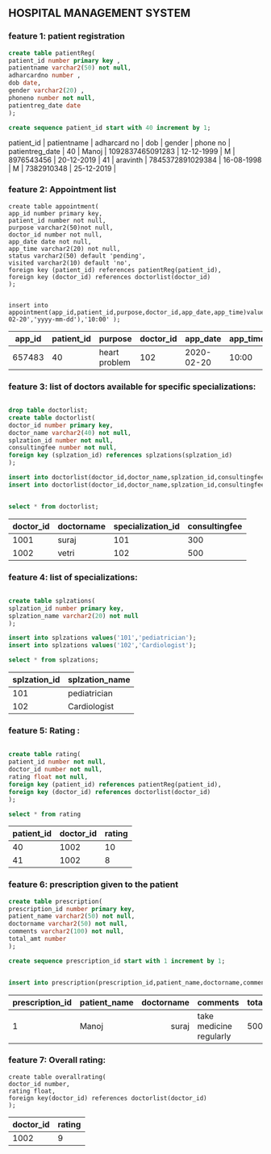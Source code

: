 ## HOSPITAL MANAGEMENT SYSTEM

### feature 1: patient registration

```sql
create table patientReg(
patient_id number primary key ,
patientname varchar2(50) not null,
adharcardno number ,
dob date,
gender varchar2(20) ,
phoneno number not null,
patientreg_date date 
);

create sequence patient_id start with 40 increment by 1;

```

patient_id | patientname | adharcard no     | dob        | gender | phone no   | patientreg_date  |
40         |  Manoj      | 1092837465091283 | 12-12-1999 | M      | 8976543456 | 20-12-2019       |
41         |  aravinth   | 7845372891029384 | 16-08-1998 | M      | 7382910348 | 25-12-2019       |

### feature 2: Appointment list
```
create table appointment(     
app_id number primary key,
patient_id number not null,
purpose varchar2(50)not null,
doctor_id number not null,
app_date date not null,
app_time varchar2(20) not null,
status varchar2(50) default 'pending',
visited varchar2(10) default 'no',
foreign key (patient_id) references patientReg(patient_id),
foreign key (doctor_id) references doctorlist(doctor_id)  
);


insert into appointment(app_id,patient_id,purpose,doctor_id,app_date,app_time)values(657483,40,'fever',1001,TO_DATE('2020-02-20','yyyy-mm-dd'),'10:00' );
```

| app_id | patient_id | purpose      | doctor_id   | app_date   | app_time |
|--------|------------|--------------|-------------|------------|----------|
|657483  | 40         |heart problem |    102      |2020-02-20  | 10:00    |


### feature 3: list of doctors available for specific specializations: 

```sql

drop table doctorlist;
create table doctorlist(
doctor_id number primary key,
doctor_name varchar2(40) not null,
splzation_id number not null,
consultingfee number not null,
foreign key (splzation_id) references splzations(splzation_id)
);

insert into doctorlist(doctor_id,doctor_name,splzation_id,consultingfee) values(1002,'suraj',102,300);
insert into doctorlist(doctor_id,doctor_name,splzation_id,consultingfee) values(1001,'kumar',101,500);


select * from doctorlist;
```
| doctor_id | doctorname | specialization_id | consultingfee |
|-----------|------------|-------------------|---------------|
| 1001      | suraj      | 101               |    300        |
| 1002      | vetri      | 102               |    500        |



### feature 4: list of specializations:
```sql

create table splzations(
splzation_id number primary key,
splzation_name varchar2(20) not null
);

insert into splzations values('101','pediatrician');
insert into splzations values('102','Cardiologist');

select * from splzations;

```
| splzation_id | splzation_name |
|--------------|----------------|
| 101          | pediatrician   |
| 102          | Cardiologist   |



### feature 5: Rating :
```sql

create table rating(
patient_id number not null,
doctor_id number not null,
rating float not null,
foreign key (patient_id) references patientReg(patient_id),
foreign key (doctor_id) references doctorlist(doctor_id)
);

select * from rating
```

| patient_id    | doctor_id| rating         |
|---------------|----------|----------------|
| 40            | 1002     |    10          |
| 41            | 1002     |    8           |




### feature 6: prescription given to the patient

```sql
create table prescription(
prescription_id number primary key,
patient_name varchar2(50) not null,
doctorname varchar2(50) not null,
comments varchar2(100) not null,
total_amt number
);

create sequence prescription_id start with 1 increment by 1;


insert into prescription(prescription_id,patient_name,doctorname,comments)values(prescription_id.nextval,'manoj','suraj','take medicine regularly');


```

| prescription_id | patient_name | doctorname | comments                | total_amt |
|-----------------|--------------|-----------:|-------------------------|-----------|
| 1               | Manoj        |      suraj | take medicine regularly | 500       |



### feature 7: Overall rating:
```
create table overallrating(
doctor_id number,
rating float,
foreign key(doctor_id) references doctorlist(doctor_id)
);

```
| doctor_id | rating | 
|-----------|--------|
| 1002      |     9  |
